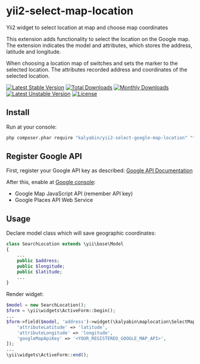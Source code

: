 # yii2-select-map-location
Yii2 widget to select location at map and choose map coordinates

This extension adds functionality to select the location on the Google map. The extension indicates the model and attributes, which stores the address, latitude and longitude.

When choosing a location map of switches and sets the marker to the selected location. The attributes recorded address and coordinates of the selected location.

[![Latest Stable Version](https://poser.pugx.org/kalyabin/yii2-select-google-map-location/v/stable)](https://packagist.org/packages/kalyabin/yii2-select-google-map-location)
[![Total Downloads](https://poser.pugx.org/kalyabin/yii2-select-google-map-location/downloads)](https://packagist.org/packages/kalyabin/yii2-select-google-map-location)
[![Monthly Downloads](https://poser.pugx.org/kalyabin/yii2-select-google-map-location/d/monthly)](https://packagist.org/packages/kalyabin/yii2-select-google-map-location)
[![Latest Unstable Version](https://poser.pugx.org/kalyabin/yii2-select-google-map-location/v/unstable)](https://packagist.org/packages/kalyabin/yii2-select-google-map-location)
[![License](https://poser.pugx.org/kalyabin/yii2-select-google-map-location/license)](https://packagist.org/packages/kalyabin/yii2-select-google-map-location)

## Install

Run at your console:
```bash
php composer.phar require "kalyabin/yii2-select-google-map-location" "*"
```

## Register Google API

First, register your Google API key as described: [Google API Documentation](https://developers.google.com/maps/documentation/javascript/get-api-key)

After this, enable at [Google console](https://console.developers.google.com/):

* Google Map JavaScript API (remember API key)
* Google Places API Web Service

## Usage

Declare model class which will save geographic coordinates:

```php
class SearchLocation extends \yii\base\Model
{
    ...
    public $address;
    public $longitude;
    public $latitude;
    ...
}
```

Render widget:
```php
$model = new SearchLocation();
$form = \yii\widgets\ActiveForm::begin();
...
$form->field($model, 'address')->widget(\kalyabin\maplocation\SelectMapLocationWidget::className(), [
    'attributeLatitude' => 'latitude',
    'attributeLongitude' => 'longitude',
    'googleMapApiKey' => '<YOUR_REGISTERED_GOOGLE_MAP_API>',
]);
...
\yii\widgets\ActiveForm::end();
```
